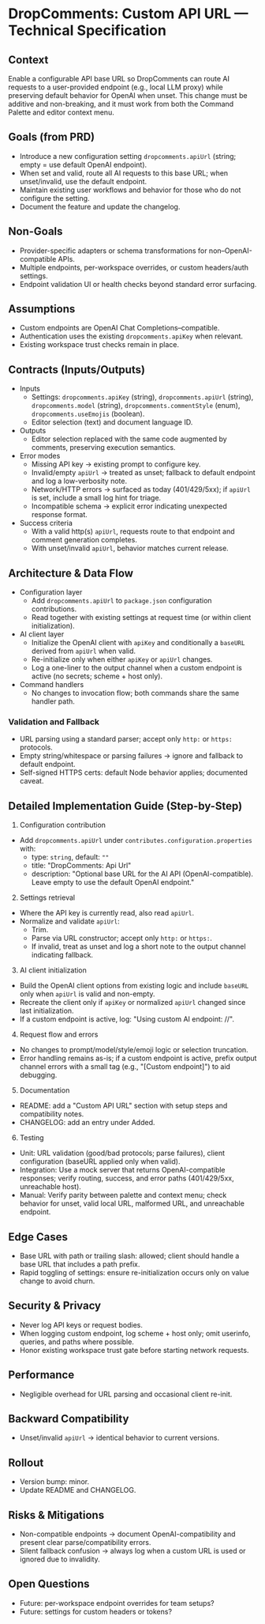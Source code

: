 # DropComments: Custom API URL — Technical Specification

## Context
Enable a configurable API base URL so DropComments can route AI requests to a user-provided endpoint (e.g., local LLM proxy) while preserving default behavior for OpenAI when unset. This change must be additive and non-breaking, and it must work from both the Command Palette and editor context menu.

## Goals (from PRD)
- Introduce a new configuration setting `dropcomments.apiUrl` (string; empty = use default OpenAI endpoint).
- When set and valid, route all AI requests to this base URL; when unset/invalid, use the default endpoint.
- Maintain existing user workflows and behavior for those who do not configure the setting.
- Document the feature and update the changelog.

## Non-Goals
- Provider-specific adapters or schema transformations for non–OpenAI-compatible APIs.
- Multiple endpoints, per-workspace overrides, or custom headers/auth settings.
- Endpoint validation UI or health checks beyond standard error surfacing.

## Assumptions
- Custom endpoints are OpenAI Chat Completions–compatible.
- Authentication uses the existing `dropcomments.apiKey` when relevant.
- Existing workspace trust checks remain in place.

## Contracts (Inputs/Outputs)
- Inputs
  - Settings: `dropcomments.apiKey` (string), `dropcomments.apiUrl` (string), `dropcomments.model` (string), `dropcomments.commentStyle` (enum), `dropcomments.useEmojis` (boolean).
  - Editor selection (text) and document language ID.
- Outputs
  - Editor selection replaced with the same code augmented by comments, preserving execution semantics.
- Error modes
  - Missing API key → existing prompt to configure key.
  - Invalid/empty `apiUrl` → treated as unset; fallback to default endpoint and log a low-verbosity note.
  - Network/HTTP errors → surfaced as today (401/429/5xx); if `apiUrl` is set, include a small log hint for triage.
  - Incompatible schema → explicit error indicating unexpected response format.
- Success criteria
  - With a valid http(s) `apiUrl`, requests route to that endpoint and comment generation completes.
  - With unset/invalid `apiUrl`, behavior matches current release.

## Architecture & Data Flow
- Configuration layer
  - Add `dropcomments.apiUrl` to `package.json` configuration contributions.
  - Read together with existing settings at request time (or within client initialization).
- AI client layer
  - Initialize the OpenAI client with `apiKey` and conditionally a `baseURL` derived from `apiUrl` when valid.
  - Re-initialize only when either `apiKey` or `apiUrl` changes.
  - Log a one-liner to the output channel when a custom endpoint is active (no secrets; scheme + host only).
- Command handlers
  - No changes to invocation flow; both commands share the same handler path.

### Validation and Fallback
- URL parsing using a standard parser; accept only `http:` or `https:` protocols.
- Empty string/whitespace or parsing failures → ignore and fallback to default endpoint.
- Self-signed HTTPS certs: default Node behavior applies; documented caveat.

## Detailed Implementation Guide (Step-by-Step)
1. Configuration contribution
  - Add `dropcomments.apiUrl` under `contributes.configuration.properties` with:
    - type: `string`, default: `""`
    - title: "DropComments: Api Url"
    - description: "Optional base URL for the AI API (OpenAI-compatible). Leave empty to use the default OpenAI endpoint."
2. Settings retrieval
  - Where the API key is currently read, also read `apiUrl`.
  - Normalize and validate `apiUrl`:
    - Trim.
    - Parse via URL constructor; accept only `http:` or `https:`.
    - If invalid, treat as unset and log a short note to the output channel indicating fallback.
3. AI client initialization
  - Build the OpenAI client options from existing logic and include `baseURL` only when `apiUrl` is valid and non-empty.
  - Recreate the client only if `apiKey` or normalized `apiUrl` changed since last initialization.
  - If a custom endpoint is active, log: "Using custom AI endpoint: <scheme>//<host>".
4. Request flow and errors
  - No changes to prompt/model/style/emoji logic or selection truncation.
  - Error handling remains as-is; if a custom endpoint is active, prefix output channel errors with a small tag (e.g., "[Custom endpoint]") to aid debugging.
5. Documentation
  - README: add a "Custom API URL" section with setup steps and compatibility notes.
  - CHANGELOG: add an entry under Added.
6. Testing
  - Unit: URL validation (good/bad protocols; parse failures), client configuration (baseURL applied only when valid).
  - Integration: Use a mock server that returns OpenAI-compatible responses; verify routing, success, and error paths (401/429/5xx, unreachable host).
  - Manual: Verify parity between palette and context menu; check behavior for unset, valid local URL, malformed URL, and unreachable endpoint.

## Edge Cases
- Base URL with path or trailing slash: allowed; client should handle a base URL that includes a path prefix.
- Rapid toggling of settings: ensure re-initialization occurs only on value change to avoid churn.

## Security & Privacy
- Never log API keys or request bodies.
- When logging custom endpoint, log scheme + host only; omit userinfo, queries, and paths where possible.
- Honor existing workspace trust gate before starting network requests.

## Performance
- Negligible overhead for URL parsing and occasional client re-init.

## Backward Compatibility
- Unset/invalid `apiUrl` → identical behavior to current versions.

## Rollout
- Version bump: minor.
- Update README and CHANGELOG.

## Risks & Mitigations
- Non-compatible endpoints → document OpenAI-compatibility and present clear parse/compatibility errors.
- Silent fallback confusion → always log when a custom URL is used or ignored due to invalidity.

## Open Questions
- Future: per-workspace endpoint overrides for team setups?
- Future: settings for custom headers or tokens?